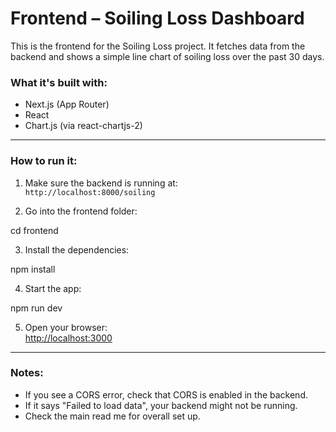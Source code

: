 # Frontend – Soiling Loss Dashboard

This is the frontend for the Soiling Loss project. It fetches data from the backend and shows a simple line chart of soiling loss over the past 30 days.

### What it's built with:
- Next.js (App Router)
- React
- Chart.js (via react-chartjs-2)

---

### How to run it:

1. Make sure the backend is running at:  
   `http://localhost:8000/soiling`

2. Go into the frontend folder:

cd frontend

3. Install the dependencies:

npm install

4. Start the app:

npm run dev

5. Open your browser:  
   [http://localhost:3000](http://localhost:3000)

---

### Notes:
- If you see a CORS error, check that CORS is enabled in the backend.
- If it says "Failed to load data", your backend might not be running.
- Check the main read me for overall set up.